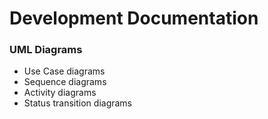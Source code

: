 # Development Documentation



### UML Diagrams

* Use Case diagrams
* Sequence diagrams
* Activity diagrams
* Status transition diagrams

